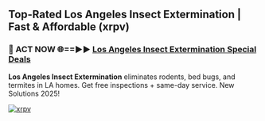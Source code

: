 ## Top-Rated Los Angeles Insect Extermination | Fast & Affordable (xrpv)

<h3>🐜 ACT NOW 🌐==►► <a href="https://tinyurl.com/2dysvsjj" rel="nofollow">Los Angeles Insect Extermination Special Deals</a></h3>

**Los Angeles Insect Extermination** eliminates rodents, bed bugs, and termites in LA homes. Get free inspections + same-day service. New Solutions 2025!

[![xrpv](https://i.imgur.com/JCYaghj.jpeg)](https://tinyurl.com/2dysvsjj)
